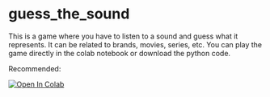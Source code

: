 # guess_the_sound
This is a game where you have to listen to a sound and guess what it represents. It can be related to brands, movies, series, etc. You can play the game directly in the colab notebook or download the python code.

Recommended: 

<a href="https://colab.research.google.com/github/mica-hirsch/guess_the_sound/blob/main/guess_the_sound.ipynb">
  <img src="https://colab.research.google.com/assets/colab-badge.svg" alt="Open In Colab"/>
</a>
